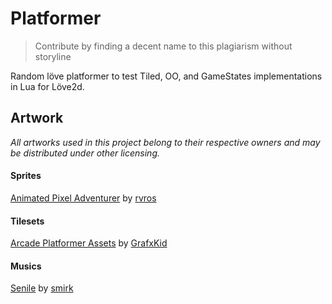 # Platformer
>Contribute by finding a decent name to this plagiarism without storyline

Random löve platformer to test Tiled, OO, and GameStates implementations in Lua for Löve2d.

## Artwork
*All artworks used in this project belong to their respective owners and may be distributed under other licensing.*

#### Sprites
[Animated Pixel Adventurer](https://rvros.itch.io/animated-pixel-hero) by [rvros](https://rvros.itch.io/)

#### Tilesets

[Arcade Platformer Assets](https://opengameart.org/content/arcade-platformer-assets) by [GrafxKid](https://opengameart.org/users/grafxkid)

#### Musics

[Senile](https://modarchive.org/index.php?request=view_by_moduleid&query=56341) by [smirk](https://modarchive.org/index.php?request=view_profile&query=68947)
